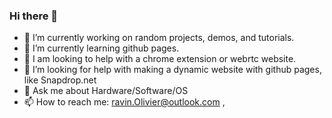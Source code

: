 ### Hi there 👋



- 🔭 I’m currently working on random projects, demos, and tutorials.
- 🌱 I’m currently learning github pages.
- 👯 I am looking to help with a chrome extension or webrtc website.
- 🤔 I’m looking for help with making a dynamic website with github pages, like Snapdrop.net
- 💬 Ask me about Hardware/Software/OS
- 📫 How to reach me: ravin.Olivier@outlook.com ,
